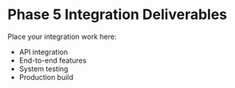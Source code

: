 # Phase 5 Integration Deliverables

Place your integration work here:

- API integration
- End-to-end features
- System testing
- Production build
